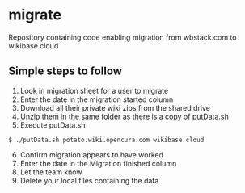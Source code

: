 # migrate

Repository containing code enabling migration from wbstack.com to wikibase.cloud

## Simple steps to follow
1. Look in migration sheet for a user to migrate
2. Enter the date in the migration started column
3. Download all their private wiki zips from the shared drive
4. Unzip them in the same folder as there is a copy of putData.sh
5. Execute putData.sh

```
$ ./putData.sh potato.wiki.opencura.com wikibase.cloud
```

6. Confirm migration appears to have worked
7. Enter the date in the Migration finished column
8. Let the team know
9. Delete your local files containing the data
